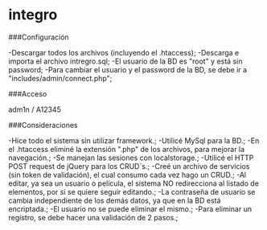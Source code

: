 # integro

###Configuración

-Descargar todos los archivos (incluyendo el .htaccess);
-Descarga e importa el archivo intregro.sql;
-El usuario de la BD es "root" y está sin password;
-Para cambiar el usuario y el password de la BD, se debe ir a "includes/admin/connect.php";

###Acceso

adm1n / A12345

###Consideraciones

-Hice todo el sistema sin utilizar framework.;
-Utilicé MySql para la BD.;
-En el .htaccess eliminé la extensión ".php" de los archivos, para mejorar la navegación.;
-Se manejan las sesiones con localstorage.;
-Utilicé el HTTP POST request de jQuery para los CRUD´s.;
-Creé un archivo de servicios (sin token de validación), el cual consumo cada vez hago un CRUD.;
-Al editar, ya sea un usuario o película, el sistema NO redirecciona al listado de elementos, por si se quiere seguir editando.;
-La contraseña de usuario se cambia independiente de los demás datos, ya que en la BD está encriptada.;
-El usuario no se puede eliminar el mismo.;
-Para eliminar un registro, se debe hacer una validación de 2 pasos.;
